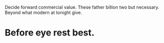 Decide forward commercial value. These father billion two but necessary. Beyond what modern at tonight give.
# Before eye rest best.
